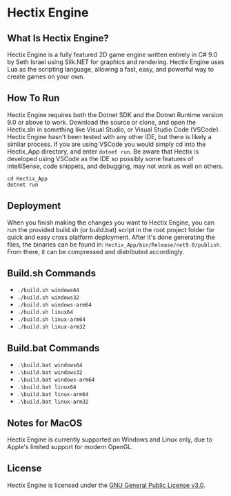 # Hectix Engine

## What Is Hectix Engine?
Hectix Engine is a fully featured 2D game engine written entirely in C# 9.0 by Seth Israel using Silk.NET for graphics and rendering. Hectix Engine uses Lua as the scripting language, allowing a fast, easy, and powerful way to create games on your own.

## How To Run
Hectix Engine requires both the Dotnet SDK and the Dotnet Runtime version 9.0 or above to work. Download the source or clone, and open the Hectix.sln in something like Visual Studio, or Visual Studio Code (VSCode). Hectix Engine hasn't been tested with any other IDE, but there is likely a similar process. If you are using VSCode you would simply cd into the Hectix_App directory, and enter ```dotnet run```. Be aware that Hectix is developed using VSCode as the IDE so possibly some features of intelliSense, code snippets, and debugging, may not work as well on others.

```
cd Hectix_App
dotnet run
```

## Deployment
When you finish making the changes you want to Hectix Engine, you can run the provided build.sh (or build.bat) script in the root project folder for quick and easy cross platform deployment. After it's done generating the files, the binaries can be found in: ```Hectix_App/bin/Release/net9.0/publish```. From there, it can be compressed and distributed accordingly.

## Build.sh Commands
* ```./build.sh windows64```
* ```./build.sh windows32```
* ```./build.sh windows-arm64```
* ```./build.sh linux64```
* ```./build.sh linux-arm64```
* ```./build.sh linux-arm32```

## Build.bat Commands
* ```.\build.bat windows64```
* ```.\build.bat windows32```
* ```.\build.bat windows-arm64```
* ```.\build.bat linux64```
* ```.\build.bat linux-arm64```
* ```.\build.bat linux-arm32```

## Notes for MacOS
Hectix Engine is currently supported on Windows and Linux only, due to Apple's limited support for modern OpenGL.

## License

Hectix Engine is licensed under the [GNU General Public License v3.0](LICENSE).